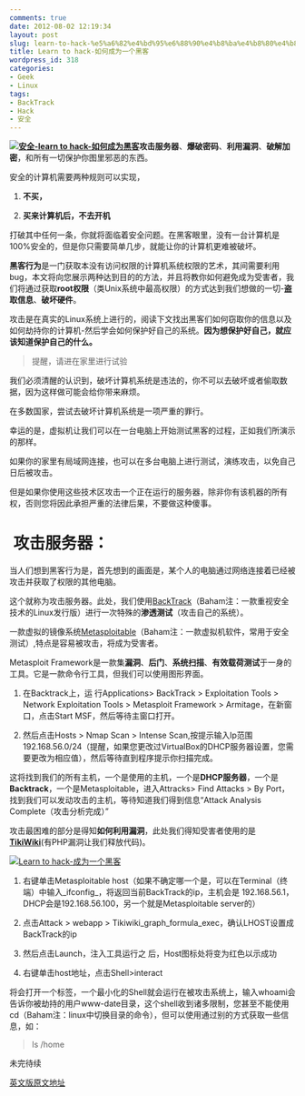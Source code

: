 ```yaml
---
comments: true
date: 2012-08-02 12:19:34
layout: post
slug: learn-to-hack-%e5%a6%82%e4%bd%95%e6%88%90%e4%b8%ba%e4%b8%80%e4%b8%aa%e9%bb%91%e5%ae%a2
title: Learn to hack-如何成为一个黑客
wordpress_id: 318
categories:
- Geek
- Linux
tags:
- BackTrack
- Hack
- 安全
---
```


**[![安全-learn to hack-如何成为黑客](http://baham.co/wp-content/uploads/2012/08/security.png)](http://baham.co/wp-content/uploads/2012/08/security.png)攻击服务器**、**爆破密码**、**利用漏洞**、**破解加密**，和所有一切保护你图里邪恶的东西。

安全的计算机需要两种规则可以实现，



	
  1. **不买，**

	
  2. **买来计算机后，不去开机**


打破其中任何一条，你就将面临着安全问题。在黑客眼里，没有一台计算机是100%安全的，但是你只需要简单几步，就能让你的计算机更难被破坏。

**黑客行为**是一门获取本没有访问权限的计算机系统权限的艺术，其间需要利用bug，本文将向您展示两种达到目的的方法，并且将教你如何避免成为受害者，我们将通过获取**root权限**（类Unix系统中最高权限）的方式达到我们想做的一切-**盗取信息**、**破坏硬件**。<!-- more -->

攻击是在真实的Linux系统上进行的，阅读下文找出黑客们如何窃取你的信息以及如何劫持你的计算机-然后学会如何保护好自己的系统。**因为想保护好自己，就应该知道保护自己的什么。**


> 提醒，请进在家里进行试验

我们必须清醒的认识到，破坏计算机系统是违法的，你不可以去破坏或者偷取数据，因为这样做可能会给你带来麻烦。

在多数国家，尝试去破坏计算机系统是一项严重的罪行。

幸运的是，虚拟机让我们可以在一台电脑上开始测试黑客的过程，正如我们所演示的那样。

如果你的家里有局域网连接，也可以在多台电脑上进行测试，演练攻击，以免自己日后被攻击。

但是如果你使用这些技术区攻击一个正在运行的服务器，除非你有该机器的所有权，否则您将因此承担严重的法律后果，不要做这种傻事。




#  攻击服务器：


当人们想到黑客行为是，首先想到的画面是，某个人的电脑通过网络连接着已经被攻击并获取了权限的其他电脑。

这个就称为攻击服务器。此处，我们使用[BackTrack](http://www.backtrack-linux.org)（Baham注：一款重视安全技术的Linux发行版）进行一次特殊的**渗透测试**（攻击自己的系统）。

一款虚拟的镜像系统[Metasploitable](https://www.offensive-security.com/metasploit-unleashed/Main_Page)（Baham注：一款虚拟机软件，常用于安全测试）,特点是容易被攻击，将成为受害者。

Metasploit Framework是一款集**漏洞**、**后门**、**系统扫描**、**有效载荷测试**于一身的工具。它是一款命令行工具，但我们可以使用图形界面。



	
  1. 在Backtrack上，运 行Applications> BackTrack > Exploitation Tools > Network Exploitation Tools > Metasploit Framework > Armitage，在新窗口，点击Start MSF，然后等待主窗口打开。

	
  2. 然后点击Hosts > Nmap Scan > Intense Scan,按提示输入Ip范围192.168.56.0/24（提醒，如果您更改过VirtualBox的DHCP服务器设置，您需要更改为相应值），然后等待直到程序提示你扫描完成。


这将找到我们的所有主机，一个是使用的主机，一个是**DHCP服务器**，一个是**Backtrack**，一个是Metasploitable，进入Attracks> Find Attacks > By Port，找到我们可以发动攻击的主机，等待知道我们得到信息“Attack Analysis Complete（攻击分析完成）”

攻击最困难的部分是得知**如何利用漏洞**，此处我们得知受害者使用的是[**TikiWiki**](http://info.tiki.org/)(有PHP漏洞让我们释放代码)。

[![Learn to hack-成为一个黑客](http://baham.co/wp-content/uploads/2012/08/LXF154.feat_hacklinux.hack1_-300x211.jpg)](http://baham.co/08_02_318.html/lxf154-feat_hacklinux-hack1)



	
  1. 右键单击Metasploitable host（如果不确定哪一个是，可以在Terminal（终端）中输入_ifconfig_，将返回当前BackTrack的ip，主机会是 192.168.56.1，DHCP会是192.168.56.100，另一个就是Metasploitable server的）

	
  2. 点击Attack > webapp > Tikiwiki_graph_formula_exec，确认LHOST设置成BackTrack的ip

	
  3. 然后点击Launch，注入工具运行之 后，Host图标处将变为红色以示成功

	
  4. 右键单击host地址，点击Shell>interact


将会打开一个标签，一个最小化的Shell就会运行在被攻击系统上，输入whoami会告诉你被劫持的用户www-date目录，这个shell收到诸多限制，您甚至不能使用cd（Baham注：linux中切换目录的命令），但可以使用通过别的方式获取一些信息，如：


> ls /home






未完待续

[英文版原文地址](http://www.tuxradar.com/content/learn-hack/)
